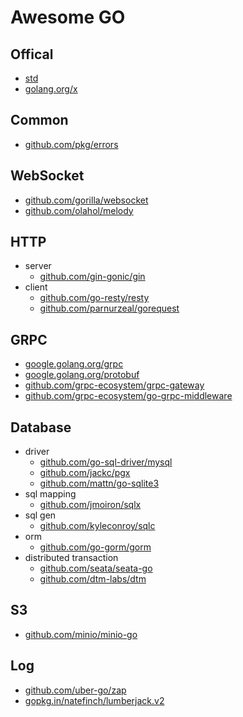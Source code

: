 # Awesome GO

## Offical

+ [std](https://pkg.go.dev/std)
+ [golang.org/x](https://pkg.go.dev/golang.org/x)

## Common

+ [github.com/pkg/errors](https://pkg.go.dev/github.com/pkg/errors)

## WebSocket

+ [github.com/gorilla/websocket](https://pkg.go.dev/github.com/gorilla/websocket)
+ [github.com/olahol/melody](https://pkg.go.dev/github.com/olahol/melody)

## HTTP

+ server
  + [github.com/gin-gonic/gin](https://pkg.go.dev/github.com/gin-gonic/gin)
+ client
  + [github.com/go-resty/resty](https://pkg.go.dev/github.com/go-resty/resty)
  + [github.com/parnurzeal/gorequest](https://pkg.go.dev/github.com/parnurzeal/gorequest)

## GRPC

+ [google.golang.org/grpc](https://pkg.go.dev/google.golang.org/grpc)
+ [google.golang.org/protobuf](https://pkg.go.dev/google.golang.org/protobuf)
+ [github.com/grpc-ecosystem/grpc-gateway](https://pkg.go.dev/github.com/grpc-ecosystem/grpc-gateway)
+ [github.com/grpc-ecosystem/go-grpc-middleware](https://pkg.go.dev/github.com/grpc-ecosystem/go-grpc-middleware)

## Database

+ driver
  + [github.com/go-sql-driver/mysql](https://pkg.go.dev/github.com/go-sql-driver/mysql)
  + [github.com/jackc/pgx](https://pkg.go.dev/github.com/jackc/pgx)
  + [github.com/mattn/go-sqlite3](https://pkg.go.dev/github.com/mattn/go-sqlite3)  
+ sql mapping
  + [github.com/jmoiron/sqlx](https://pkg.go.dev/github.com/jmoiron/sqlx)
+ sql gen
  + [github.com/kyleconroy/sqlc](https://pkg.go.dev/github.com/kyleconroy/sqlc)
+ orm
  + [github.com/go-gorm/gorm](https://pkg.go.dev/github.com/go-gorm/gorm)
+ distributed transaction
  + [github.com/seata/seata-go](https://pkg.go.dev/github.com/seata/seata-go)
  + [github.com/dtm-labs/dtm](https://pkg.go.dev/github.com/dtm-labs/dtm)

## S3

+ [github.com/minio/minio-go](https://pkg.go.dev/github.com/minio/minio-go)

## Log

+ [github.com/uber-go/zap](https://pkg.go.dev/github.com/uber-go/zap)
+ [gopkg.in/natefinch/lumberjack.v2](https://pkg.go.dev/gopkg.in/natefinch/lumberjack.v2)
